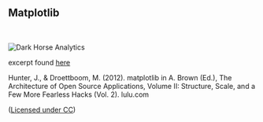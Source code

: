 ## Matplotlib

&nbsp;

![Dark Horse Analytics](ApplDataSci-UMich/matplotlib.jpg)

excerpt found <a href="http://www.aosabook.org/en/matplotlib.html">here</a>

Hunter, J., & Droettboom, M. (2012). matplotlib in A. Brown (Ed.), The Architecture of Open Source Applications, Volume 
II: Structure, Scale, and a Few More Fearless Hacks (Vol. 2). lulu.com

(<a href="https://creativecommons.org/licenses/by/3.0/legalcode">Licensed under CC</a>)